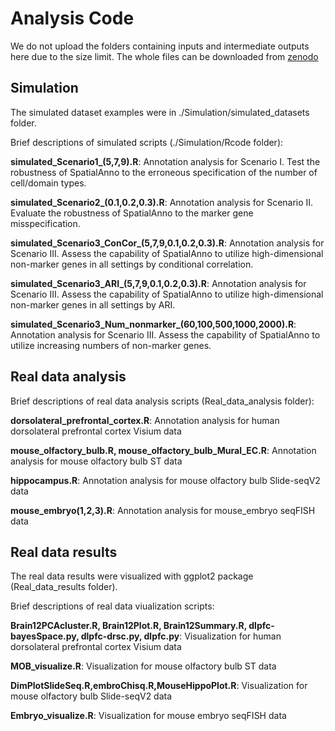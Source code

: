 # Analysis Code

We do not upload the folders containing inputs and intermediate outputs here due to the size limit. The whole files can be downloaded from [zenodo](https://zenodo.org/record/7408584#.Y5Bbpy2d7RY)

## Simulation 
The simulated dataset examples were in ./Simulation/simulated_datasets folder.

Brief descriptions of simulated scripts (./Simulation/Rcode folder):


**simulated_Scenario1_(5,7,9).R**: Annotation analysis for Scenario I. Test the robustness of SpatialAnno to the erroneous specification of the number of cell/domain types.

**simulated_Scenario2_(0.1,0.2,0.3).R**: Annotation analysis for Scenario II. Evaluate the robustness of SpatialAnno to the marker gene misspecification. 

**simulated_Scenario3_ConCor_(5,7,9,0.1,0.2,0.3).R**: Annotation analysis for Scenario III. Assess the capability of SpatialAnno to utilize high-dimensional non-marker genes in all settings by conditional correlation.

**simulated_Scenario3_ARI_(5,7,9,0.1,0.2,0.3).R**: Annotation analysis for Scenario III. Assess the capability of SpatialAnno to utilize high-dimensional non-marker genes in all settings by ARI.

**simulated_Scenario3_Num_nonmarker_(60,100,500,1000,2000).R**: Annotation analysis for Scenario III. Assess the capability of SpatialAnno to utilize increasing numbers of non-marker genes.

## Real data analysis


Brief descriptions of real data analysis scripts (Real_data_analysis folder):

**dorsolateral_prefrontal_cortex.R**: Annotation analysis for human dorsolateral prefrontal cortex Visium data

**mouse_olfactory_bulb.R, mouse_olfactory_bulb_Mural_EC.R**: Annotation analysis for mouse olfactory bulb ST data

**hippocampus.R**: Annotation analysis for mouse olfactory bulb Slide-seqV2 data

**mouse_embryo(1,2,3).R**: Annotation analysis for mouse_embryo seqFISH data



## Real data results 
The real data results were visualized with ggplot2 package (Real_data_results folder).

Brief descriptions of real data viualization  scripts:

**Brain12PCAcluster.R, Brain12Plot.R, Brain12Summary.R, dlpfc-bayesSpace.py, dlpfc-drsc.py, dlpfc.py**: Visualization for human dorsolateral prefrontal cortex Visium data

**MOB_visualize.R**: Visualization for mouse olfactory bulb ST data

**DimPlotSlideSeq.R,embroChisq.R,MouseHippoPlot.R**:  Visualization for mouse olfactory bulb Slide-seqV2 data

**Embryo_visualize.R**: Visualization for mouse embryo seqFISH data

